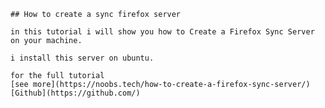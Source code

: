     ## How to create a sync firefox server
    
    in this tutorial i will show you how to Create a Firefox Sync Server on your machine.
    
    i install this server on ubuntu.
    
    for the full tutorial 
    [see more](https://noobs.tech/how-to-create-a-firefox-sync-server/)
    [Github](https://github.com/) 
